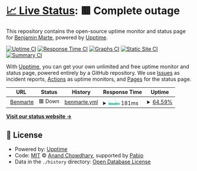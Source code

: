 # [📈 Live Status](https://benmarte.github.io/status.benmarte.com): <!--live status--> **🟥 Complete outage**

This repository contains the open-source uptime monitor and status page for [Benjamin Marte](http://www.benmarte.com), powered by [Upptime](https://github.com/upptime/upptime).

[![Uptime CI](https://github.com/benmarte/status.benmarte.com/workflows/Uptime%20CI/badge.svg)](https://github.com/benmarte/status.benmarte.com/actions?query=workflow%3A%22Uptime+CI%22)
[![Response Time CI](https://github.com/benmarte/status.benmarte.com/workflows/Response%20Time%20CI/badge.svg)](https://github.com/benmarte/status.benmarte.com/actions?query=workflow%3A%22Response+Time+CI%22)
[![Graphs CI](https://github.com/benmarte/status.benmarte.com/workflows/Graphs%20CI/badge.svg)](https://github.com/benmarte/status.benmarte.com/actions?query=workflow%3A%22Graphs+CI%22)
[![Static Site CI](https://github.com/benmarte/status.benmarte.com/workflows/Static%20Site%20CI/badge.svg)](https://github.com/benmarte/status.benmarte.com/actions?query=workflow%3A%22Static+Site+CI%22)
[![Summary CI](https://github.com/benmarte/status.benmarte.com/workflows/Summary%20CI/badge.svg)](https://github.com/benmarte/status.benmarte.com/actions?query=workflow%3A%22Summary+CI%22)

With [Upptime](https://upptime.js.org), you can get your own unlimited and free uptime monitor and status page, powered entirely by a GitHub repository. We use [Issues](https://github.com/benmarte/status.benmarte.com/issues) as incident reports, [Actions](https://github.com/benmarte/status.benmarte.com/actions) as uptime monitors, and [Pages](https://benmarte.github.io/status.benmarte.com) for the status page.

<!--start: status pages-->
<!-- This summary is generated by Upptime (https://github.com/upptime/upptime) -->
<!-- Do not edit this manually, your changes will be overwritten -->
<!-- prettier-ignore -->
| URL | Status | History | Response Time | Uptime |
| --- | ------ | ------- | ------------- | ------ |
| <img alt="" src="https://icons.duckduckgo.com/ip3/benmarte.com.ico" height="13"> [Benmarte](https://benmarte.com) | 🟥 Down | [benmarte.yml](https://github.com/benmarte/status.benmarte.com/commits/HEAD/history/benmarte.yml) | <details><summary><img alt="Response time graph" src="./graphs/benmarte/response-time-week.png" height="20"> 181ms</summary><br><a href="https://benmarte.github.io/status.benmarte.com/history/benmarte"><img alt="Response time 180" src="https://img.shields.io/endpoint?url=https%3A%2F%2Fraw.githubusercontent.com%2Fbenmarte%2Fstatus.benmarte.com%2FHEAD%2Fapi%2Fbenmarte%2Fresponse-time.json"></a><br><a href="https://benmarte.github.io/status.benmarte.com/history/benmarte"><img alt="24-hour response time 240" src="https://img.shields.io/endpoint?url=https%3A%2F%2Fraw.githubusercontent.com%2Fbenmarte%2Fstatus.benmarte.com%2FHEAD%2Fapi%2Fbenmarte%2Fresponse-time-day.json"></a><br><a href="https://benmarte.github.io/status.benmarte.com/history/benmarte"><img alt="7-day response time 181" src="https://img.shields.io/endpoint?url=https%3A%2F%2Fraw.githubusercontent.com%2Fbenmarte%2Fstatus.benmarte.com%2FHEAD%2Fapi%2Fbenmarte%2Fresponse-time-week.json"></a><br><a href="https://benmarte.github.io/status.benmarte.com/history/benmarte"><img alt="30-day response time 180" src="https://img.shields.io/endpoint?url=https%3A%2F%2Fraw.githubusercontent.com%2Fbenmarte%2Fstatus.benmarte.com%2FHEAD%2Fapi%2Fbenmarte%2Fresponse-time-month.json"></a><br><a href="https://benmarte.github.io/status.benmarte.com/history/benmarte"><img alt="1-year response time 180" src="https://img.shields.io/endpoint?url=https%3A%2F%2Fraw.githubusercontent.com%2Fbenmarte%2Fstatus.benmarte.com%2FHEAD%2Fapi%2Fbenmarte%2Fresponse-time-year.json"></a></details> | <details><summary><a href="https://benmarte.github.io/status.benmarte.com/history/benmarte">64.59%</a></summary><a href="https://benmarte.github.io/status.benmarte.com/history/benmarte"><img alt="All-time uptime 91.14%" src="https://img.shields.io/endpoint?url=https%3A%2F%2Fraw.githubusercontent.com%2Fbenmarte%2Fstatus.benmarte.com%2FHEAD%2Fapi%2Fbenmarte%2Fuptime.json"></a><br><a href="https://benmarte.github.io/status.benmarte.com/history/benmarte"><img alt="24-hour uptime 57.88%" src="https://img.shields.io/endpoint?url=https%3A%2F%2Fraw.githubusercontent.com%2Fbenmarte%2Fstatus.benmarte.com%2FHEAD%2Fapi%2Fbenmarte%2Fuptime-day.json"></a><br><a href="https://benmarte.github.io/status.benmarte.com/history/benmarte"><img alt="7-day uptime 64.59%" src="https://img.shields.io/endpoint?url=https%3A%2F%2Fraw.githubusercontent.com%2Fbenmarte%2Fstatus.benmarte.com%2FHEAD%2Fapi%2Fbenmarte%2Fuptime-week.json"></a><br><a href="https://benmarte.github.io/status.benmarte.com/history/benmarte"><img alt="30-day uptime 91.14%" src="https://img.shields.io/endpoint?url=https%3A%2F%2Fraw.githubusercontent.com%2Fbenmarte%2Fstatus.benmarte.com%2FHEAD%2Fapi%2Fbenmarte%2Fuptime-month.json"></a><br><a href="https://benmarte.github.io/status.benmarte.com/history/benmarte"><img alt="1-year uptime 91.14%" src="https://img.shields.io/endpoint?url=https%3A%2F%2Fraw.githubusercontent.com%2Fbenmarte%2Fstatus.benmarte.com%2FHEAD%2Fapi%2Fbenmarte%2Fuptime-year.json"></a></details>

<!--end: status pages-->

[**Visit our status website →**](https://benmarte.github.io/status.benmarte.com)

## 📄 License

- Powered by: [Upptime](https://github.com/upptime/upptime)
- Code: [MIT](./LICENSE) © [Anand Chowdhary](https://anandchowdhary.com), supported by [Pabio](https://pabio.com)
- Data in the `./history` directory: [Open Database License](https://opendatacommons.org/licenses/odbl/1-0/)
